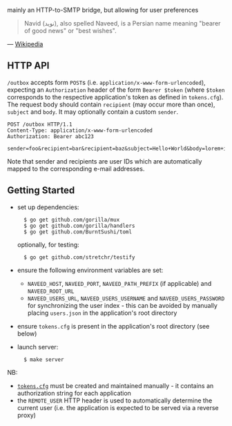 mainly an HTTP-to-SMTP bridge, but allowing for user preferences

> Navid (نوید), also spelled Naveed, is a Persian name meaning "bearer of good
> news" or "best wishes".

— [Wikipedia](http://en.wikipedia.org/wiki/Navid)


HTTP API
--------

`/outbox` accepts form `POST`s (i.e. `application/x-www-form-urlencoded`),
expecting an `Authorization` header of the form `Bearer $token` (where `$token`
corresponds to the respective application's token as defined in `tokens.cfg`).
The request body should contain `recipient` (may occur more than once),
`subject` and `body`. It may optionally contain a custom `sender`.

    POST /outbox HTTP/1.1
    Content-Type: application/x-www-form-urlencoded
    Authorization: Bearer abc123

    sender=foo&recipient=bar&recipient=baz&subject=Hello+World&body=lorem+ipsum

Note that sender and recipients are user IDs which are automatically mapped to
the corresponding e-mail addresses.


Getting Started
---------------

* set up dependencies:

        $ go get github.com/gorilla/mux
        $ go get github.com/gorilla/handlers
        $ go get github.com/BurntSushi/toml

  optionally, for testing:

        $ go get github.com/stretchr/testify

* ensure the following environment variables are set:
    * `NAVEED_HOST`, `NAVEED_PORT`, `NAVEED_PATH_PREFIX` (if applicable) and
      `NAVEED_ROOT_URL`
    * `NAVEED_USERS_URL`, `NAVEED_USERS_USERNAME` and `NAVEED_USERS_PASSWORD`
      for synchronizing the user index - this can be avoided by manually placing
      `users.json` in the application's root directory
* ensure `tokens.cfg` is present in the application's root directory (see below)
* launch server:

        $ make server

NB:

* [`tokens.cfg`](test/fixtures/tokens.cfg) must be created and maintained
  manually - it contains an authorization string for each application
* the `REMOTE_USER` HTTP header is used to automatically determine the current
  user (i.e. the application is expected to be served via a reverse proxy)
